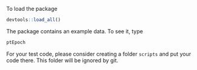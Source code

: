 To load the package
```r
devtools::load_all()
```

The package contains an example data. To see it, type
```r
ptEpoch
```

For your test code, please consider creating a folder `scripts` and put your code there. This folder will be ignored by git.

